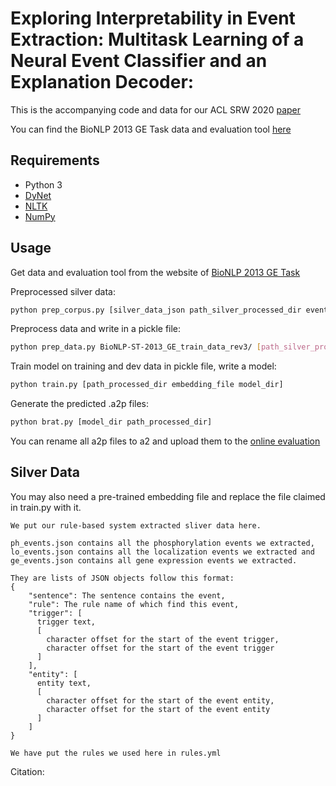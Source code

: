 # Exploring Interpretability in Event Extraction: Multitask Learning of a Neural Event Classifier and an Explanation Decoder: 

This is the accompanying code and data for our ACL SRW 2020 [paper](http://clulab.cs.arizona.edu/papers/aclsrw2020-edin.pdf) 

You can find the BioNLP 2013 GE Task data and evaluation tool [here](http://bionlp.dbcls.jp/projects/bionlp-st-ge-2013/wiki)

## Requirements

- Python 3 
- [DyNet](https://dynet.readthedocs.io/en/latest/) 
- [NLTK](https://www.nltk.org/)
- [NumPy](https://numpy.org/)


## Usage

Get data and evaluation tool from the website of [BioNLP 2013 GE Task](http://bionlp.dbcls.jp/projects/bionlp-st-ge-2013/wiki) 

Preprocessed silver data:

```bash
python prep_corpus.py [silver_data_json path_silver_processed_dir event_type]
```

Preprocess data and write in a pickle file:

```bash
python prep_data.py BioNLP-ST-2013_GE_train_data_rev3/ [path_silver_processed_dir] BioNLP-ST-2013_GE_devel_data_rev3/ BioNLP-ST-2013_GE_test_data_rev1/ [event_type path_processed_dir]
```

Train model on training and dev data in pickle file, write a model:

```bash
python train.py [path_processed_dir embedding_file model_dir]
```

Generate the predicted .a2p files:

```bash
python brat.py [model_dir path_processed_dir] 
```

You can rename all a2p files to a2 and upload them to the [online evaluation](http://bionlp-st.dbcls.jp/GE/2013/eval-test/)

## Silver Data

You may also need a pre-trained embedding file and replace the file claimed in train.py with it.

```
We put our rule-based system extracted sliver data here.

ph_events.json contains all the phosphorylation events we extracted, lo_events.json contains all the localization events we extracted and ge_events.json contains all gene expression events we extracted.

They are lists of JSON objects follow this format:
{
    "sentence": The sentence contains the event,
    "rule": The rule name of which find this event,
    "trigger": [
      trigger text,
      [
        character offset for the start of the event trigger,
        character offset for the start of the event trigger
      ]
    ],
    "entity": [
      entity text,
      [
        character offset for the start of the event entity,
        character offset for the start of the event entity
      ]
    ]
}

We have put the rules we used here in rules.yml
```

Citation:
```

```
